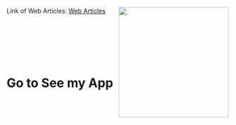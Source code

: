 <img align="right" src = "https://media3.giphy.com/media/v1.Y2lkPTc5MGI3NjExZW42b3pudndxc3N4dzVjMzB2em9qejUybzcwZ2ZybDc2dm43NmM4eSZlcD12MV9pbnRlcm5hbF9naWZfYnlfaWQmY3Q9Zw/ZgTR3UQ9XAWDvqy9jv/giphy.gif" width = 250px></picture>
<p>Link of Web Articles: <a href="http://www.articulosweb.somee.com/" target="_blank">  Web Articles </a> </p>
<br>
<br>
<br>
<br>
<br>
<h1>Go to See my App</h1><picture>


